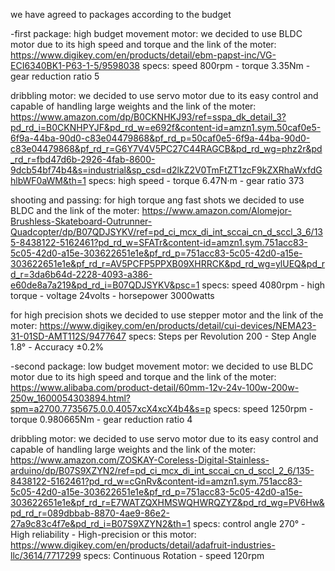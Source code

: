 we have agreed to packages according to the budget 

-first package: high budget 
 movement motor: we decided to use BLDC motor due to its high speed and torque 
 and the link of the moter: https://www.digikey.com/en/products/detail/ebm-papst-inc/VG-ECI6340BK1-P63-1-5/9598038
 specs:
 speed 800rpm   -   torque 3.35Nm    -   gear reduction ratio  5 
 
 dribbling motor: we decided to use servo motor due to its easy control and capable of handling large weights 
 and the link of the moter: https://www.amazon.com/dp/B0CKNHKJ93/ref=sspa_dk_detail_3?pd_rd_i=B0CKNHPYJF&pd_rd_w=e692f&content-id=amzn1.sym.50caf0e5-6f9a-44ba-90d0-c83e04479868&pf_rd_p=50caf0e5-6f9a-44ba-90d0-c83e04479868&pf_rd_r=G6Y7V4V5PC27C44RAGCB&pd_rd_wg=phz2r&pd_rd_r=fbd47d6b-2926-4fab-8600-9dcb54bf74b4&s=industrial&sp_csd=d2lkZ2V0TmFtZT1zcF9kZXRhaWxfdGhlbWF0aWM&th=1
 specs:
 high speed   -   torque 6.47N·m     -   gear ratio  373
 
 shooting and passing: 
 for high torque ang fast shots we decided to use BLDC
 and the link of the moter: https://www.amazon.com/Alomejor-Brushless-Skateboard-Outrunner-Quadcopter/dp/B07QDJSYKV/ref=pd_ci_mcx_di_int_sccai_cn_d_sccl_3_6/135-8438122-5162461?pd_rd_w=SFATr&content-id=amzn1.sym.751acc83-5c05-42d0-a15e-303622651e1e&pf_rd_p=751acc83-5c05-42d0-a15e-303622651e1e&pf_rd_r=AV5PCFP5PPXB09XHRRCK&pd_rd_wg=ylUEQ&pd_rd_r=3da6b64d-2228-4093-a386-e60de8a7a219&pd_rd_i=B07QDJSYKV&psc=1
 specs:
 speed 4080rpm   -  high torque     -   voltage  24volts    -      horsepower   3000watts  
 
 for high precision shots we decided to use stepper motor
 and the link of the moter: https://www.digikey.com/en/products/detail/cui-devices/NEMA23-31-01SD-AMT112S/9477647
 specs:
 Steps per Revolution 200    -   Step Angle 1.8°    -   Accuracy ±0.2%   


-second package: low budget 
 movement motor: we decided to use BLDC motor due to its high speed and torque 
 and the link of the moter: https://www.alibaba.com/product-detail/60mm-12v-24v-100w-200w-250w_1600054303894.html?spm=a2700.7735675.0.0.4057xcX4xcX4b4&s=p
 specs:
 speed 1250rpm   -   torque 0.980665Nm    -   gear reduction ratio  4  
 
 dribbling motor: we decided to use servo motor due to its easy control and capable of handling large weights 
 and the link of the moter: https://www.amazon.com/ZOSKAY-Coreless-Digital-Stainless-arduino/dp/B07S9XZYN2/ref=pd_ci_mcx_di_int_sccai_cn_d_sccl_2_6/135-8438122-5162461?pd_rd_w=cGnRv&content-id=amzn1.sym.751acc83-5c05-42d0-a15e-303622651e1e&pf_rd_p=751acc83-5c05-42d0-a15e-303622651e1e&pf_rd_r=E7WATZQXHMSWQHWRQZYZ&pd_rd_wg=PV6Hw&pd_rd_r=089dbbab-8870-4ae9-86e2-27a9c83c4f7e&pd_rd_i=B07S9XZYN2&th=1
 specs:
 control angle 270°   -   High reliability     -   High-precision 
 or this motor: https://www.digikey.com/en/products/detail/adafruit-industries-llc/3614/7717299
 specs:
 Continuous Rotation      -   speed 120rpm
